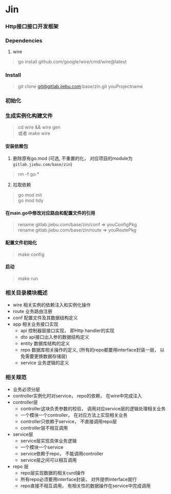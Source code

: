 # Jin

### Http接口接口开发框架

### Dependencies
1. wire
> go install github.com/google/wire/cmd/wire@latest

### Install
> git clone git@gitlab.jiebu.com:base/zin.git youProjectname

### 初始化
### 生成实例化构建文件
> cd wire && wire gen  
> 或者 make wire
#### 安装依赖包
1. 删除原有go.mod (可选, 不重置的化， 对应项目的module为`gitlab.jiebu.com/base/zin`)
> rm -f go.*

2. 拉取依赖
> go mod init  
> go mod tidy

#### 在main.go中修改对应路由和配置文件的引用
> rename gitlab.jiebu.com/base/zin/conf => youConfigPkg  
> rename gitlab.jiebu.com/base/zin/route => youRoutePkg


#### 配置文件初始化
> make config

#### 启动
> make run

### 相关目录模块概述
+ wire 相关实例的依赖注入和实例化操作 
+ route 业务路由注册
+ conf 配置文件及其数据结构定义
+ app 相关业务接口实现
  + api 控制器层接口实现， 即Http handler的实现
  + dto api接口出入参的数据结构定义
  + entity 数据库结构的定义
  + repo 数据库相关操作的定义, (所有的repo都要用interface封装一层， 以免需要更换数据存储层)
  + service 业务逻辑的定义

### 相关规范
+ 业务必须分层
+ controller实例化时对service， repo的依赖， 在wire中完成注入
+ controller层
  + controller这块负责参数的校验， 调用对应service层的逻辑处理相关业务
  + 一个模块一个controller， 在对应方法上实现相关业务
  + controller只依赖于service， 不直接调用repo层
  + controller层不相互调用
+ service层
  + service层实现具体业务逻辑
  + 一个模块一个service
  + service依赖于repo， 不能调用controller
  + service层之间可以相互调用
+ repo 层
  + repo层实现数据的相关curd操作
  + 所有repo必须要用interface封装， 对外提供interface就行
  + repo直接不相互调用， 有相关性的数据操作在service中完成调用

